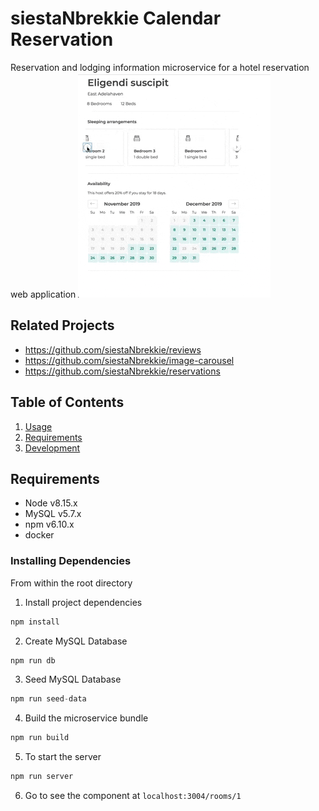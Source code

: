 # siestaNbrekkie Calendar Reservation
Reservation and lodging information microservice for a hotel reservation web application
![](calendar-sleeping-demo.gif)

## Related Projects
  - https://github.com/siestaNbrekkie/reviews
  - https://github.com/siestaNbrekkie/image-carousel
  - https://github.com/siestaNbrekkie/reservations

## Table of Contents
1. [Usage](#Usage)
1. [Requirements](#requirements)
1. [Development](#development)

## Requirements
- Node v8.15.x
- MySQL v5.7.x
- npm v6.10.x
- docker

### Installing Dependencies
From within the root directory

1. Install project dependencies
```javascript
npm install
```

2. Create MySQL Database
```javascript
npm run db
```

3. Seed MySQL Database
```javascript
npm run seed-data
```

4. Build the microservice bundle
```javascript
npm run build
```

5. To start the server
```javascript
npm run server
```

6. Go to see the component at `localhost:3004/rooms/1` 
